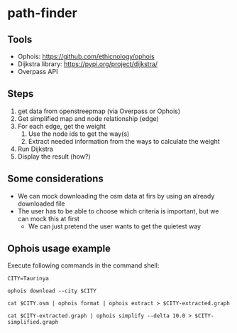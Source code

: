 # path-finder

## Tools
- Ophois: https://github.com/ethicnology/ophois
- Dijkstra library: https://pypi.org/project/dijkstra/
- Overpass API

## Steps
1. get data from openstreepmap (via Overpass or Ophois)
2. Get simplified map and node relationship (edge)
3. For each edge, get the weight
   1. Use the node ids to get the way(s)
   2. Extract needed information from the ways to calculate the weight
4. Run Dijkstra
5. Display the result (how?)

## Some considerations
- We can mock downloading the osm data at firs by using an already downloaded file
- The user has to be able to choose which criteria is important, but we can mock this at first
  - We can just pretend the user wants to get the quietest way

## Ophois usage example
Execute following commands in the command shell:

```shell
CITY=Taurinya

ophois download --city $CITY

cat $CITY.osm | ophois format | ophois extract > $CITY-extracted.graph

cat $CITY-extracted.graph | ophois simplify --delta 10.0 > $CITY-simplified.graph
```
